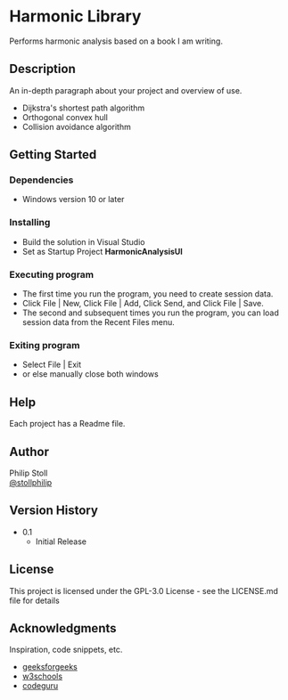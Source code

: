 # Harmonic Library


Performs harmonic analysis based on a book I am writing.

## Description

An in-depth paragraph about your project and overview of use.
* Dijkstra's shortest path algorithm
* Orthogonal convex hull
* Collision avoidance algorithm

## Getting Started

### Dependencies

* Windows version 10 or later

### Installing

* Build the solution in Visual Studio
* Set as Startup Project <strong>HarmonicAnalysisUI</strong>

### Executing program

* The first time you run the program, you need to create session data.
* Click File | New, Click File | Add, Click Send, and Click File | Save.
* The second and subsequent times you run the program, you can load session data from the Recent Files menu.

### Exiting program

* Select File | Exit
* or else manually close both windows

## Help

Each project has a Readme file.

## Author

Philip Stoll  
[@stollphilip](https://stollphilip.com/)

## Version History

* 0.1
    * Initial Release

## License

This project is licensed under the GPL-3.0 License - see the LICENSE.md file for details

## Acknowledgments

Inspiration, code snippets, etc.
* [geeksforgeeks](https://www.geeksforgeeks.org/dijkstras-algorithm-for-adjacency-list-representation-greedy-algo-8/)
* [w3schools](https://www.w3schools.com/dsa/dsa_algo_graphs_dijkstra.php)
* [codeguru](https://www.codeguru.com/dotnet/creating-a-most-recently-used-menu-list-in-net/)